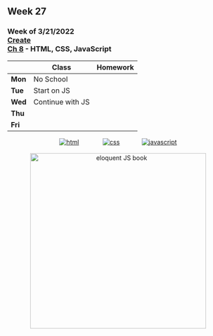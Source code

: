 ## Week 27

### Week of 3/21/2022<br>[Create](\apcsp\curriculum\pt\create)<br>[Ch 8](\apcsp\curriculum\8) - HTML, CSS, JavaScript

|         | Class | Homework |
| ------- | ----- | -------- |
| **Mon** |No School |  |
| **Tue** |Start on JS |  |
| **Wed** |Continue with JS |  |
| **Thu** |  |  |
| **Fri** |  |  |

<div style="text-align:center">
<a href="https://www.w3schools.com/html" target="_blank"><img src="\apcsp\assets\img\html-icon.jpg" alt="html" style="padding: 0px 25px"></a> <a href="https://www.w3schools.com/css" target="_blank"><img src="\apcsp\assets\img\css-icon.jpg" alt="css" style="padding: 0px 25px"></a><a href="https://www.w3schools.com/js" target="_blank"><img src="\apcsp\assets\img\js-icon.jpg" alt="javascript" style="padding: 0px 25px"></a>
</div>

<br>
<div style="text-align:center">
<a href="https://eloquentjavascript.net/" target="_blank"><img src="https://eloquentjavascript.net/img/cover.jpg" alt="eloquent JS book" height="400px"></a>
</div>

<meta http-equiv="refresh" content="300"/>

